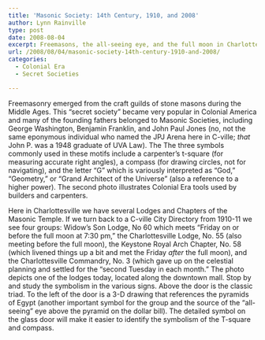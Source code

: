 ```yaml
---
title: 'Masonic Society: 14th Century, 1910, and 2008'
author: Lynn Rainville
type: post
date: 2008-08-04
excerpt: Freemasons, the all-seeing eye, and the full moon in Charlottesville.
url: /2008/08/04/masonic-society-14th-century-1910-and-2008/
categories:
  - Colonial Era
  - Secret Societies

---
```

Freemasonry emerged from the craft guilds of stone masons during the Middle Ages. This &#8220;secret society&#8221; became very popular in Colonial America and many of the founding fathers belonged to Masonic Societies, including George Washington, Benjamin Franklin, and John Paul Jones (no, not the same eponymous individual who named the JPJ Arena here in C-ville; _that_ John P. was a 1948 graduate of UVA Law). The [](http://www.msana.com/historyfm.asp) The three symbols commonly used in these motifs include a carpenter&#8217;s t-square (for measuring accurate right angles), a compass (for drawing circles, not for navigating), and the letter &#8220;G&#8221; which is variously interpreted as &#8220;God,&#8221; &#8220;Geometry,&#8221; or &#8220;Grand Architect of the Universe&#8221; (also a reference to a higher power). The second photo illustrates Colonial Era tools used by builders and carpenters.

Here in Charlottesville we have several Lodges and Chapters of the Masonic Temple. If we turn back to a C-ville City Directory from 1910-11 we see four groups: Widow&#8217;s Son Lodge, No 60 which meets &#8220;Friday on or before the full moon at 7:30 pm,&#8221; the Charlottesville Lodge, No. 55 (also meeting before the full moon), the Keystone Royal Arch Chapter, No. 58 (which livened things up a bit and met the Friday _after_ the full moon), [](http://www.locohistory.org/blog/albemarle/2008/08/04/masonic-society-14th-century-1910-and-2008/223/) and the Charlottesville Commandry, No. 3 (which gave up on the celestial planning and settled for the &#8220;second Tuesday in each month.&#8221; The photo depicts one of the lodges today, located along the downtown mall. Stop by and study the symbolism in the various signs. Above the door is the classic triad. To the left of the door is a 3-D drawing that references the pyramids of Egypt (another important symbol for the group and the source of the &#8220;all-seeing&#8221; eye above the pyramid on the dollar bill). The detailed symbol on the glass door will make it easier to identify the symbolism of the T-square and compass.
